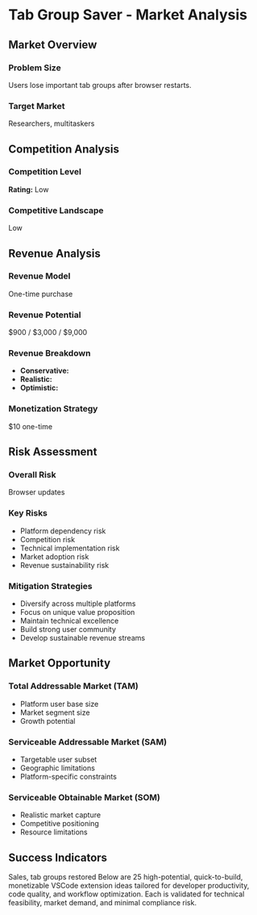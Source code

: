 # Tab Group Saver - Market Analysis

## Market Overview

### Problem Size
Users lose important tab groups after browser restarts.

### Target Market
Researchers, multitaskers

## Competition Analysis

### Competition Level
**Rating:** Low

### Competitive Landscape
Low

## Revenue Analysis

### Revenue Model
One-time purchase

### Revenue Potential
$900 / $3,000 / $9,000

### Revenue Breakdown
- **Conservative:** 
- **Realistic:** 
- **Optimistic:** 

### Monetization Strategy
$10 one-time

## Risk Assessment

### Overall Risk
Browser updates

### Key Risks
- Platform dependency risk
- Competition risk
- Technical implementation risk
- Market adoption risk
- Revenue sustainability risk

### Mitigation Strategies
- Diversify across multiple platforms
- Focus on unique value proposition
- Maintain technical excellence
- Build strong user community
- Develop sustainable revenue streams

## Market Opportunity

### Total Addressable Market (TAM)
- Platform user base size
- Market segment size
- Growth potential

### Serviceable Addressable Market (SAM)
- Targetable user subset
- Geographic limitations
- Platform-specific constraints

### Serviceable Obtainable Market (SOM)
- Realistic market capture
- Competitive positioning
- Resource limitations

## Success Indicators
Sales, tab groups restored Below are 25 high-potential, quick-to-build, monetizable VSCode extension ideas tailored for developer productivity, code quality, and workflow optimization. Each is validated for technical feasibility, market demand, and minimal compliance risk.
